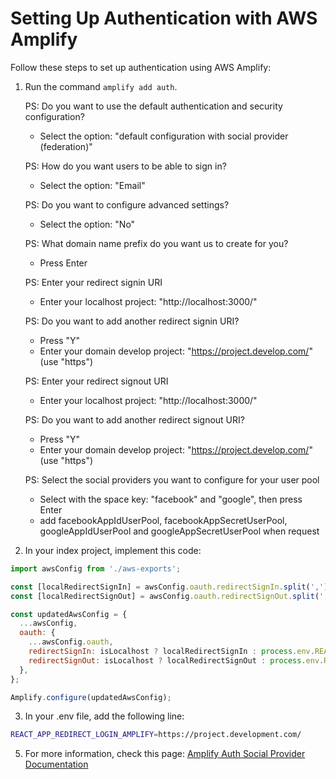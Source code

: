 # Setting Up Authentication with AWS Amplify

Follow these steps to set up authentication using AWS Amplify:

1. Run the command `amplify add auth`.

   PS: Do you want to use the default authentication and security configuration?
   - Select the option: "default configuration with social provider (federation)"

   PS: How do you want users to be able to sign in?
   - Select the option: "Email"

   PS: Do you want to configure advanced settings?
   - Select the option: "No"

   PS: What domain name prefix do you want us to create for you?
   - Press Enter

   PS: Enter your redirect signin URI
   - Enter your localhost project: "http://localhost:3000/"

   PS: Do you want to add another redirect signin URI?
   - Press "Y"
   - Enter your domain develop project: "https://project.develop.com/" (use "https")

   PS: Enter your redirect signout URI
   - Enter your localhost project: "http://localhost:3000/"

   PS: Do you want to add another redirect signout URI?
   - Press "Y"
   - Enter your domain develop project: "https://project.develop.com/" (use "https")

   PS: Select the social providers you want to configure for your user pool
   - Select with the space key: "facebook" and "google", then press Enter
   - add facebookAppIdUserPool, facebookAppSecretUserPool, googleAppIdUserPool and googleAppSecretUserPool when request

2. In your index project, implement this code:

```javascript
import awsConfig from './aws-exports';

const [localRedirectSignIn] = awsConfig.oauth.redirectSignIn.split(',');
const [localRedirectSignOut] = awsConfig.oauth.redirectSignOut.split(',');

const updatedAwsConfig = {
  ...awsConfig,
  oauth: {
    ...awsConfig.oauth,
    redirectSignIn: isLocalhost ? localRedirectSignIn : process.env.REACT_APP_REDIRECT_LOGIN_AMPLIFY,
    redirectSignOut: isLocalhost ? localRedirectSignOut : process.env.REACT_APP_REDIRECT_LOGIN_AMPLIFY,
  },
};

Amplify.configure(updatedAwsConfig);
```

3. In your .env file, add the following line:

```bash
REACT_APP_REDIRECT_LOGIN_AMPLIFY=https://project.development.com/
```

5. For more information, check this page: [Amplify Auth Social Provider Documentation](https://docs.amplify.aws/lib/auth/social/q/platform/js/#full-samples)

